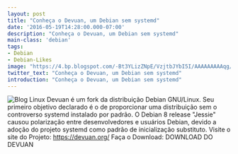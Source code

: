 ```yaml
---
layout: post
title: "Conheça o Devuan, um Debian sem systemd"
date: '2016-05-19T14:28:00.000-07:00'
description: "Conheça o Devuan, um Debian sem systemd"
main-class: 'debian'
tags:
- Debian
- Debian-Likes
image: "https://4.bp.blogspot.com/-Bt3YLizZNpE/VzjtbJYbI5I/AAAAAAAAAqg/WVvlvzO6_IwtQjIz6WaYTQ619WHeTh4CQCLcB/s72-c/devuan.jpg"
twitter_text: "Conheça o Devuan, um Debian sem systemd"
introduction: "Conheça o Devuan, um Debian sem systemd"
---
```

![Blog Linux](https://4.bp.blogspot.com/-Bt3YLizZNpE/VzjtbJYbI5I/AAAAAAAAAqg/WVvlvzO6_IwtQjIz6WaYTQ619WHeTh4CQCLcB/s640/devuan.jpg "Blog Linux")
Devuan é um fork da distribuição Debian GNU/Linux. Seu primeiro objetivo declarado é o de proporcionar uma distribuição sem o controverso systemd instalado por padrão. 
O Debian 8 release "Jessie" causou polarização entre desenvolvedores e usuários Debian, devido a adoção do projeto systemd como padrão de inicialização substituto. 
Visite o site do Projeto:
https://devuan.org/
Faça o Download:
 DOWNLOAD DO DEVUAN
